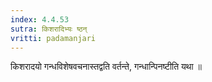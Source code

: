 ```yaml
---
index: 4.4.53
sutra: किशरादिभ्यः ष्ठन्
vritti: padamanjari
---
```


 किशरादयो गन्धविशेषवचनास्तद्वति वर्तन्ते, गन्धान्पिनष्टीति यथा ॥